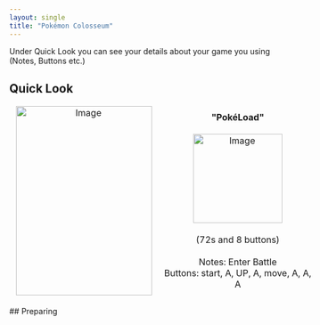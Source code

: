 ```yaml
---
layout: single
title: "Pokémon Colosseum"
---
```

Under Quick Look you can see your details about your game you using (Notes, Buttons etc.)
## Quick Look
<!--TODO: Maybe there are some other ways to do it, but it works lol-->
<table style="table-layout: fixed; width: 552px">
<colgroup>
<col style="width: 268px">
<col style="width: 284px">
</colgroup>
<thead>
  <tr>
    <td style="text-align:center">
      <img src="https://i.imgur.com/ADZ07OG.jpg" alt="Image" width="244" height="340">
    </td>
    <td style="text-align:center">
      <b>"PokéLoad"</b><br>
      <br><img src="https://i.imgur.com/Zclxx1L.png" alt="Image" width="160" height="160">
      <br>
      <br>(72s and 8 buttons)<br>
      <br>Notes: Enter Battle
      <br>Buttons: start, A, UP, A, move, A, A, A
      <br>
    </td>
  </tr>
</thead>
</table>
<!--  //////////////////////////////////////////////////////////   -->
## Preparing
